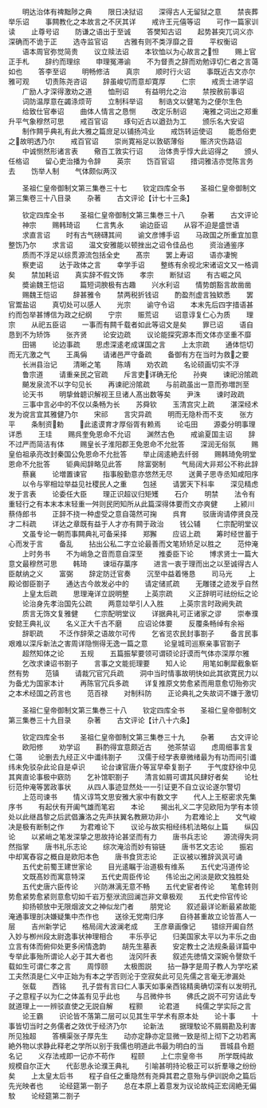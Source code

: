 <!-- { "loadSidebar": true } -->
　　明达治体有禆黜陟之典
　　限日决狱诏
　　深得古人无留狱之意
　　禁丧葬举乐诏
　　事闗教化之本故言之不厌其详
　　戒许王元僖等诏
　　可作一篇家训读
　　止尊号诏
　　防谦之语出于至诚
　　答樊知古诏
　　起势甚突兀词义亦深确而不诡于正
　　选寺监官诏
　　古雅有则不类浮靡之音
　　平权衡诏
　　语本周官弥觉简贵
　　议立赎法诏
　　本钦恤以为心故言之怛
　　赐上官正手札
　　辞约而理综
　　申理冤滞谕
　　不为督责之辞而劝勉谆切仁者之言蔼如也
　　答李至诏
　　明畅修洁
　　真宗
　　顺时行火诏
　　事既近古文亦尔雅可观
　　切责陈尧咨诏
　　辞虽峻切而意却寛厚
　　仁宗
　　戒贡士进学诏
　　广励人才深得激劝之道
　　恤刑诏
　　有益明允之治
　　禁按赦前事诏
　　词防温厚意在蠲涤烦苛
　　立制科举诏
　　制诰文以健笔为之便尔生色
　　给致仕官奉诏
　　曲体人情言之恳恻
　　改定乐制诏
　　淹雅之词出之郑重升平气象穆然可思
　　戒百官诏
　　琢句近古以遒劲为工
　　颁乐名大安诏
　　制作闗乎典礼有此大雅之篇庻足以铺扬鸿业
　　戒饬转运使诏
　　能悉俗吏之故明透乃尔
　　戒百官诏
　　崇尚寛裕足以敦砺薄俗
　　赈济灾伤路诏
　　中诚恻然形诸言表
　　儆百工敦实行诏
　　治体贵乎惇大此诏得之
　　颁乆任格诏
　　留心吏治播为令辞
　　英宗
　　饬百官诏
　　措词雅洁亦觉陈言务去
　　饬举人制
　　气体颇似两汉





　　圣祖仁皇帝御制文第三集巻三十七
　　钦定四库全书
　　圣祖仁皇帝御制文第三集卷三十八目录
　　杂著
　　古文评论【计七十三条】












　　钦定四库全书
　　圣祖仁皇帝御制文第三集巻三十八
　　杂著
　　古文评论
　　神宗
　　赐韩琦诏
　　仁言隽永
　　谕边臣诏
　　从容不迫是盛世语
　　求直言诏
　　时有古气磅礴其间
　　谕文彦博手诏
　　马政国之所重宜加意整饬乃尔
　　求言诏
　　温文安雅能以顿挫出之诏令佳品也
　　资治通鉴序
　　质而不浮足以综贯源流包括全史
　　髙宗
　　罢上寿诏
　　语亦凄惋
　　察吏诏
　　达于政体之言
　　幸学手诏
　　整练有余视北宋诸诏文又一格调矣
　　禁加耗诏
　　真实辞不假文饰
　　孝宗
　　断狱诏
　　有古崛之风
　　奬谕魏王恺诏
　　篇短词腴极有古趣
　　兴水利诏
　　情势朗豁言故凿凿
　　赐魏王恺诏
　　辞甚雅令
　　禁两税折钱诏
　　酌盈剂虚言独欵悉
　　罢官鬻盐诏
　　真切处可以感人
　　光宗
　　谕守令诏
　　本末先后四字措语甚约而包举甚博信为政之纪纲
　　宁宗
　　赈荒诏
　　诏意谆复仁心为质
　　理宗
　　从祀五臣诏
　　一事而有闗千载者如此等诏文是矣
　　罪已诏
　　语自恳到不为矫饰
　　张齐贤
　　论安边疏
　　议论能探究源本而文体亦坚重不靡
　　田锡
　　论边事疏
　　思虑深逺老成谋国之言
　　上太宗疏
　　通体恺切而无亢激之气
　　王禹偁
　　请诸邑严守备疏
　　备御有方在当时为救之要
　　长洲县治记
　　清晰之笔
　　陈靖
　　劝农疏
　　名论硕画切实不浮
　　鲁宗道
　　请重亲民之官疏
　　斥言吏详确无伦
　　孙奭
　　谏祀汾隂疏
　　飇发泉流不以字句见长
　　再谏祀汾隂疏
　　与前疏虽出一意而弥増剀至
　　论天书
　　明挚耸聼识解视王旦诸人髙出数等矣
　　尹洙
　　谏时政疏
　　三事中言必中的不仅以条畅为长
　　苏舜钦
　　玉清宫灾上疏
　　湛深经术发为谠言宜其雅健乃尔
　　宋祁
　　言灾异疏
　　明而无隐朴而不支
　　张方平
　　条制资勅
　　此逺谟育才厚俗胥有赖焉
　　论屯田
　　源委分明事理详悉
　　王珪
　　赐呉奎免恩命不允诏
　　渊然古色
　　戒谕夏国主诏
　　辞不过严而简洁有体
　　赐皇长子淮阳郡王免恩命不允批答
　　深润无俗氛
　　赐皇伯祖承亮改封秦国公免恩命不允批答
　　举止阔逺絶去纤弱
　　赐韩琦免明堂恩命不允批答
　　钜典闳辞略见此答
　　除富弼制
　　气局阔大非郑公不称此辞
　　蔡襄
　　论増置谏官
　　指事殷勤意亦悠然无尽
　　送黄子思寺丞知咸阳序
　　以令与宰相竝举益见社稷民人之重
　　包拯
　　请罢天下科率
　　深见精虑发于言表
　　论委任大臣
　　理正识超议归矩矱
　　石介
　　明禁
　　法令有重轻行之有本末本末轻重一舛则民罔知所从此篇深得体要而文亦爽健
　　上颍川蔡侍郎书
　　正辞不挠一种虚受之意自蔼然可掬
　　呉育
　　驳唐询请停贤良茂才二科疏
　　详达之章既有益于人才亦有闗于政治
　　钱公辅
　　仁宗配明堂议
　　文虽专论一朝而事闗典礼可备采择
　　郑獬
　　应诏上疏
　　筹时经世蓄于心而发于言
　　备乱
　　拈出公私二字立论最善而文笔矫矫足以胜之
　　范仲淹
　　上时务书
　　不为峭急之音而意自深至
　　推委臣下论
　　博求贤士一篇大意文最穆然可思
　　韩琦
　　谏垣存藁序
　　进言一衷于理而出之以至诚得古人臣献纳之义
　　富弼
　　辞定防迁官奏
　　沉至中益着惓恳
　　司马光
　　上殿论御臣劄子
　　通达古今故发必中的
　　请定储贰疏
　　无雕镂之迹发乎自然
　　上皇太后疏
　　思理淹详立説明整
　　上英宗疏
　　义正辞明可祛纷纭之论
　　论治身先孝治国先公疏
　　两意竝举引人入胜
　　上英宗言时政阙失疏
　　质言无饰文复雅健
　　仁宗配明堂议
　　详据典礼可正诸家之谬
　　崇奉濮安懿王典礼议
　　名义正大千古不磨
　　应诏论体要
　　反覆条畅绰有余裕
　　辞职疏
　　不泛作辞荣之语故尔可传
　　乞省览农民封事劄子
　　备言民事艰难以深斥新法之害周详隐恻得无逸一篇之意
　　论皇城司巡察亲事官劄子
　　超然知体之论
　　五规
　　五篇振挈要领可谓硕论訏谟而气体亦深厚尔雅
　　乞改求谏诏书劄子
　　言事之文能扼理要
　　知人论
　　用笔如剸犀截象崭然有势
　　范镇
　　请裁冗官冗兵疏
　　洞中当时情事故明快如此其欲寛民力以为备尤为国家本计
　　再陈官冗兵多疏
　　详复推原文势愈紧而用意愈切殆弥灾之本术经国之药言也
　　范百禄
　　对制科防
　　正论典礼之失故词不嫌于激切








　　圣祖仁皇帝御制文第三集巻三十八
　　钦定四库全书
　　圣祖仁皇帝御制文第三集巻三十九目录
　　杂著
　　古文评论【计八十六条】












　　钦定四库全书
　　圣祖仁皇帝御制文第三集巻三十九
　　杂著
　　古文评论
　　欧阳修
　　劝学诏
　　斟酌得宜意颇近古
　　弛茶禁诏
　　虑周细事言复仁蔼
　　论删去九经正义中谶纬劄子
　　汉儒于经学表章微绪最为有功而间引谶纬未免驳杂此论自是卓识
　　论台谏官唐介等冝早牵复劄子
　　于气度舒徐中见其爽直论事极中窽防
　　乞补馆职劄子
　　清言如屑可谓其风肆好者矣
　　论杜衍范仲淹等罢政事状
　　从四人事迹显然处一一引证更不自立议论遂尔警切
　　上范司谏书
　　情义谆笃文思安雅大家中有数文字
　　代人上王枢密求先集序书
　　有起伏有开阖气雄而笔宕
　　本论
　　揭出礼义二字见欧阳为学有本领处以此继昌黎之后武倡濂洛之先声扶翼名教厥功非小
　　为君难论上
　　文气峻决是极有断制之作
　　为君难论下
　　议论与故实相经纬机法略似上篇
　　纵囚论
　　以紧峭之笔发深挚之思故持论甚坚而有力
　　唐书兵志论
　　源流得失洞然指掌
　　唐书礼乐志论
　　综次淹洽而妙有镕链
　　唐书艺文志论
　　振宕中却寓舂容之概自是欧阳本色
　　唐书食货志论
　　正议被以雅辞沨沨可诵
　　五代史前蜀王建世家论
　　目光逺瞩于治道极有维系
　　五代史冯道传论
　　文既髙妙而寓意特深
　　五代史周臣传论
　　伟论出之闲淡是欧文独胜处
　　五代史唐六臣传论
　　兴防淋漓无意不畅
　　五代史宦者传论
　　笔愈转则势愈紧势愈紧则意愈切如千岩万壑洑流回澜岂非文章极观
　　五代史伶官传论
　　抑扬顿放中无限烟波文之神似龙门者
　　朋党论
　　叙述最详论断最紧故能淹通事理剖决嫌疑集中杰作也
　　送徐无党南归序
　　自待甚重故立论皆髙人一层
　　吉州新学记
　　格局阔大波澜老成
　　王彦章画像记
　　错综开阖自然入妙与栁州段太尉逸事状神理相合
　　丰乐亭记
　　归美国家太平以为丰乐之由立言有体而俯仰处更多闲情逸韵
　　胡先生墓表
　　安定教士之法规条最详篇中专举此事殆所谓论人必于其大者也
　　泷冈阡表
　　叙述先徳情文深婉令謦欬千载如生可谓仁孝之言
　　周惇颐
　　太极图説
　　拈一静字是周子教人为学吃紧工夫然湏是仁义中正始为有本之学否则沦于空寂矣此可见先儒之言毫无渗漏处
　　张载
　　西铭
　　孔子尝有言曰仁人事天如事亲西铭精奥确切深有以发明孔子之意程子以为仁之体盖有见乎此也
　　与吕微仲书
　　佛氏之説不可穷诘此专就道理上一一辨驳直使之无説自解
　　程颢
　　论君道
　　纯儒之学实际之言
　　论王霸
　　识论皆不落第二层可以见其生平学术有原本处
　　论十事
　　十事皆切当时之务儒者之效优于经济乃尔
　　论新法
　　据理駮论不屑屑勘及利害所见独超
　　答横渠张子厚先生
　　动亦定静亦定显微一致是彻上彻下之功若离絶外物以求静此释老之学所以别于我儒也明道此书最为明白的当
　　晋城县令题名记
　　义存法戒即一记亦不苟作
　　程颐
　　上仁宗皇帝书
　　所学既纯故规模自尔正大
　　代彭思永论濮王典礼
　　引喻甚明持论极正可以折羣喙之纷纷矣
　　上太皇太后书
　　程子自任之重隐然有尧舜其君之意殆与伊训説命之篇后先光映者也
　　论经筵第一劄子
　　总在本原上着意发为议论故纯正宏阔絶无偏駮
　　论经筵第二劄子
